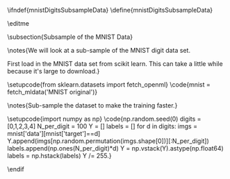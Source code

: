 \ifndef{mnistDigitsSubsampleData}
\define{mnistDigitsSubsampleData}

\editme

\subsection{Subsample of the MNIST Data}

\notes{We will look at a sub-sample of the MNIST digit data set.

First load in the MNIST data set from scikit learn. This can take a little while because it's large to download.}

\setupcode{from sklearn.datasets import fetch_openml}
\code{mnist = fetch_mldata('MNIST original')}

\notes{Sub-sample the dataset to make the training faster.}

\setupcode{import numpy as np}
\code{np.random.seed(0)
digits = [0,1,2,3,4]
N_per_digit = 100
Y = []
labels = []
for d in digits:
    imgs = mnist['data'][mnist['target']==d]
    Y.append(imgs[np.random.permutation(imgs.shape[0])][:N_per_digit])
    labels.append(np.ones(N_per_digit)*d)
Y = np.vstack(Y).astype(np.float64)
labels = np.hstack(labels)
Y /= 255.}

\endif
